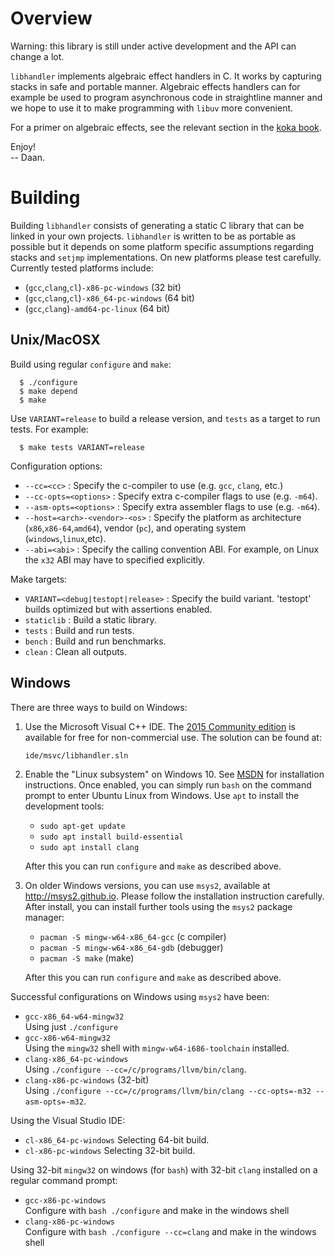 <!--madoko
Title         : Libhandler
Author        : Daan Leijen
Logo          : True 
code {
  background-color: #EEE;
}
[TITLE]
-->

# Overview 

Warning: this library is still under active development and the 
API can change a lot.

`libhandler` implements algebraic effect handlers in C. It works by
capturing stacks in safe and portable manner. Algebraic effects 
handlers can for example be used to program asynchronous code in 
straightline manner and we hope to use it to make programming with
`libuv` more convenient.

For a primer on algebraic effects, see the 
relevant section in the [koka book].

Enjoy!\
-- Daan.

[koka book]: https://bit.do/kokabook

# Building

Building `libhandler` consists of generating a static C library that
can be linked in your own projects. `libhandler` is written to be 
as portable as possible but it depends on some platform specific
assumptions regarding stacks and `setjmp` implementations. On new
platforms please test carefully. Currently tested platforms include:

- (`gcc`,`clang`,`cl`)`-x86-pc-windows`  (32 bit)
- (`gcc`,`clang`,`cl`)`-x86_64-pc-windows`  (64 bit)
- (`gcc`,`clang`)`-amd64-pc-linux`  (64 bit)

## Unix/MacOSX

Build using regular `configure` and `make`:
```
  $ ./configure
  $ make depend
  $ make
```
Use `VARIANT=release` to build a release version, and `tests`
as a target to run tests. For example:
```
  $ make tests VARIANT=release
```

Configuration options:

* `--cc=<cc>`
  : Specify the c-compiler to use (e.g. `gcc`, `clang`, etc.)
* `--cc-opts=<options>`
  : Specify extra c-compiler flags to use (e.g. `-m64`).
* `--asm-opts=<options>`
  : Specify extra assembler flags to use (e.g. `-m64`).
* `--host=<arch>-<vendor>-<os>`
  : Specify the platform as architecture (`x86`,`x86-64`,`amd64`),
    vendor (`pc`), and operating system (`windows`,`linux`,etc).
* `--abi=<abi>`
  : Specify the calling convention ABI. For example, on Linux
    the `x32` ABI may have to specified explicitly.

Make targets:

* `VARIANT=<debug|testopt|release>`
  : Specify the build variant. 'testopt' builds optimized but with assertions enabled.
* `staticlib`
  : Build a static library.
* `tests`
  : Build and run tests.
* `bench`
  : Build and run benchmarks.
* `clean`
  : Clean all outputs.


## Windows

There are three ways to build on Windows:

1. Use the Microsoft Visual C++ IDE. The [2015 Community edition][msvc]
   is available for free for non-commercial use.
   The solution can be found at:
   ```
   ide/msvc/libhandler.sln
   ```

2. Enable the "Linux subsystem" on Windows 10. See [MSDN][winlinux]
   for installation instructions. Once enabled, you can simply
   run `bash` on the command prompt to enter Ubuntu Linux from Windows.
   Use `apt` to install the development tools:
   - `sudo apt-get update`
   - `sudo apt install build-essential`
   - `sudo apt install clang`
   
   After this you can run `configure` and `make` as described above.

3. On older Windows versions, you can use `msys2`, 
   available at <http://msys2.github.io>. Please follow the
   installation instruction carefully. After install, you can install 
   further tools using the `msys2` package manager:
   - `pacman -S mingw-w64-x86_64-gcc` (c compiler)
   - `pacman -S mingw-w64-x86_64-gdb` (debugger)
   - `pacman -S make` (make)
   
   After this you can run `configure` and `make` as described above.

Successful configurations on Windows using `msys2` have been:

- `gcc-x86_64-w64-mingw32`\
   Using just `./configure`
- `gcc-x86-w64-mingw32`\
   Using the `mingw32` shell with `mingw-w64-i686-toolchain` installed.   
- `clang-x86_64-pc-windows`\
   Using `./configure --cc=/c/programs/llvm/bin/clang`.
- `clang-x86-pc-windows`  (32-bit)\
   Using `./configure --cc=/c/programs/llvm/bin/clang --cc-opts=-m32 --asm-opts=-m32`.

Using the Visual Studio IDE:

- `cl-x86_64-pc-windows`
   Selecting 64-bit build.
- `cl-x86-pc-windows`
   Selecting 32-bit build.

Using 32-bit `mingw32` on windows (for `bash`) with  32-bit `clang` installed on
a regular command prompt:

- `gcc-x86-pc-windows`\
   Configure with `bash ./configure` and make in the windows shell
- `clang-x86-pc-windows`\
   Configure with
  `bash ./configure --cc=clang` and make in the windows shell

[msvc]: https://www.microsoft.com/en-us/download/details.aspx?id=48146
[winlinux]: https://msdn.microsoft.com/en-us/commandline/wsl/install_guide
